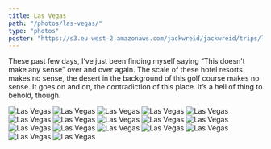 ```yaml
---
title: Las Vegas
path: "/photos/las-vegas/"
type: "photos"
poster: "https://s3.eu-west-2.amazonaws.com/jackwreid/jackwreid/trips/las-vegas/strip-mgm.jpg"
---
```


These past few days, I’ve just been finding myself saying “This doesn’t make any sense” over and over again. The scale of these hotel resorts makes no sense, the desert in the background of this golf course makes no sense. It goes on and on, the contradiction of this place. It’s a hell of thing to behold, though.

<img alt="Las Vegas" src="https://s3.eu-west-2.amazonaws.com/jackwreid/jackwreid/trips/las-vegas/strip-mgm.jpg" />
<img alt="Las Vegas" src="https://s3.eu-west-2.amazonaws.com/jackwreid/jackwreid/trips/las-vegas/desert-airport.jpg" />
<img alt="Las Vegas" src="https://s3.eu-west-2.amazonaws.com/jackwreid/jackwreid/trips/las-vegas/desert-jet.jpg" />
<img alt="Las Vegas" src="https://s3.eu-west-2.amazonaws.com/jackwreid/jackwreid/trips/las-vegas/desert-ads.jpg" />
<img alt="Las Vegas" src="https://s3.eu-west-2.amazonaws.com/jackwreid/jackwreid/trips/las-vegas/desert-strata.jpg" />
<img alt="Las Vegas" src="https://s3.eu-west-2.amazonaws.com/jackwreid/jackwreid/trips/las-vegas/casino-caesar.jpg" />
<img alt="Las Vegas" src="https://s3.eu-west-2.amazonaws.com/jackwreid/jackwreid/trips/las-vegas/casino-flamingo.jpg" />
<img alt="Las Vegas" src="https://s3.eu-west-2.amazonaws.com/jackwreid/jackwreid/trips/las-vegas/casino-gold.jpg" />
<img alt="Las Vegas" src="https://s3.eu-west-2.amazonaws.com/jackwreid/jackwreid/trips/las-vegas/casino-harrah.jpg" />
<img alt="Las Vegas" src="https://s3.eu-west-2.amazonaws.com/jackwreid/jackwreid/trips/las-vegas/casino-mirage.jpg" />
<img alt="Las Vegas" src="https://s3.eu-west-2.amazonaws.com/jackwreid/jackwreid/trips/las-vegas/casino-paris.jpg" />
<img alt="Las Vegas" src="https://s3.eu-west-2.amazonaws.com/jackwreid/jackwreid/trips/las-vegas/casino-mirage-ceiling.jpg" />
<img alt="Las Vegas" src="https://s3.eu-west-2.amazonaws.com/jackwreid/jackwreid/trips/las-vegas/pink-doors.jpg" />
<img alt="Las Vegas" src="https://s3.eu-west-2.amazonaws.com/jackwreid/jackwreid/trips/las-vegas/sky-tower.jpg" />
<img alt="Las Vegas" src="https://s3.eu-west-2.amazonaws.com/jackwreid/jackwreid/trips/las-vegas/strip-stores.jpg" />
<img alt="Las Vegas" src="https://s3.eu-west-2.amazonaws.com/jackwreid/jackwreid/trips/las-vegas/strip-night-road.jpg" />
<img alt="Las Vegas" src="https://s3.eu-west-2.amazonaws.com/jackwreid/jackwreid/trips/las-vegas/strip-construction.jpg" />
